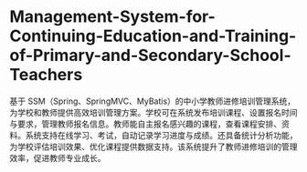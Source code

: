 # Management-System-for-Continuing-Education-and-Training-of-Primary-and-Secondary-School-Teachers
基于 SSM（Spring、SpringMVC、MyBatis）的中小学教师进修培训管理系统，为学校和教师提供高效培训管理方案。学校可在系统发布培训课程、设置报名时间与要求，管理教师报名信息。教师能自主报名感兴趣的课程，查看课程安排、资料。系统支持在线学习、考试，自动记录学习进度与成绩。还具备统计分析功能，为学校评估培训效果、优化课程提供数据支持。该系统提升了教师进修培训的管理效率，促进教师专业成长。 
